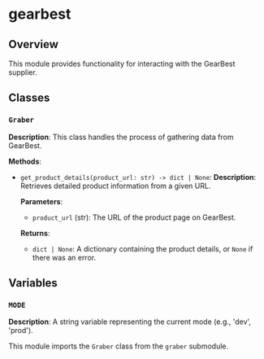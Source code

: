 # gearbest

## Overview

This module provides functionality for interacting with the GearBest supplier.


## Classes

### `Graber`

**Description**:  This class handles the process of gathering data from GearBest.


**Methods**:

- `get_product_details(product_url: str) -> dict | None`:
    **Description**: Retrieves detailed product information from a given URL.

    **Parameters**:
    - `product_url` (str): The URL of the product page on GearBest.

    **Returns**:
    - `dict | None`: A dictionary containing the product details, or `None` if there was an error.


## Variables

### `MODE`

**Description**:  A string variable representing the current mode (e.g., 'dev', 'prod').


This module imports the `Graber` class from the `graber` submodule.